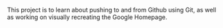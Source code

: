 This project is to learn about pushing to and from Github using Git, as well as working on visually recreating the Google Homepage.